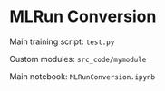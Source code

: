 # MLRun Conversion

Main training script: `test.py`

Custom modules: `src_code/mymodule`

Main notebook: `MLRunConversion.ipynb`
